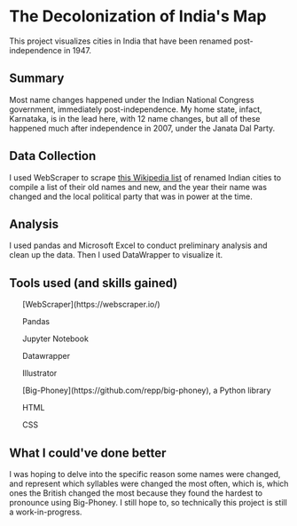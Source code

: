 # The Decolonization of India's Map
This project visualizes cities in India that have been renamed post-independence in 1947. 

## Summary 
Most name changes happened under the Indian National Congress government, immediately post-independence. My home state, infact, Karnataka, is in the lead here, with 12 name changes, but all of these happened much after independence in 2007, under the Janata Dal Party. 

## Data Collection
I used WebScraper to scrape [this Wikipedia list](https://en.wikipedia.org/wiki/Renaming_of_cities_in_India) of renamed Indian cities to compile a list of their old names and new, and the year their name was changed and the local political party that was in power at the time. 

## Analysis
I used pandas and Microsoft Excel to conduct preliminary analysis and clean up the data. Then I used DataWrapper to visualize it. 

## Tools used (and skills gained)
<ul>[WebScraper](https://webscraper.io/)</ul>
<ul>Pandas</ul>
<ul>Jupyter Notebook</ul>
<ul>Datawrapper</ul>
<ul>Illustrator</ul>
<ul>[Big-Phoney](https://github.com/repp/big-phoney), a Python library</ul>
<ul>HTML</ul>
<ul>CSS</ul> 

## What I could've done better
I was hoping to delve into the specific reason some names were changed, and represent which syllables were changed the most often, which is, which ones the British changed the most because they found the hardest to pronounce using Big-Phoney. I still hope to, so technically this project is still a work-in-progress. 
